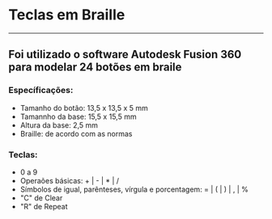 # Teclas em Braille
______________________________________________________________________________________________________
## Foi utilizado o software Autodesk Fusion 360 para modelar 24 botões em braile
### Específicações:
 - Tamanho do botão: 13,5 x 13,5 x 5 mm
 - Tamannho da base: 15,5 x 15,5 mm
 - Altura da base: 2,5 mm
 - Braille: de acordo com as normas
### Teclas:
 - 0 a 9
 - Operaões básicas: + | - | * | /
 - Símbolos de igual, parênteses, vírgula e porcentagem: = | ( | ) | , | %
 - "C" de Clear
 - "R" de Repeat
